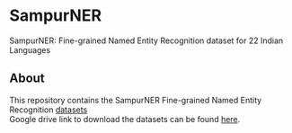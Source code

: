 # SampurNER
SampurNER: Fine-grained Named Entity Recognition dataset for 22 Indian Languages

## About
This repository contains the SampurNER Fine-grained Named Entity Recognition [datasets](https://drive.google.com/drive/folders/1f2c9cuOey4rZHMkGHspVecIMcdTfPx-6?usp=sharing) <br/>
Google drive link to download the datasets can be found [here](https://drive.google.com/drive/folders/1f2c9cuOey4rZHMkGHspVecIMcdTfPx-6?usp=sharing).
